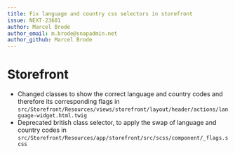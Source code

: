 ```yaml
---
title: Fix language and country css selectors in storefront
issue: NEXT-23601
author: Marcel Brode
author_email: m.brode@snapadmin.net
author_github: Marcel Brode
---
```

# Storefront
* Changed classes to show the correct language and country codes and therefore its corresponding flags in `src/Storefront/Resources/views/storefront/layout/header/actions/language-widget.html.twig`
* Deprecated british class selector, to apply the swap of language and country codes in `src/Storefront/Resources/app/storefront/src/scss/component/_flags.scss`

